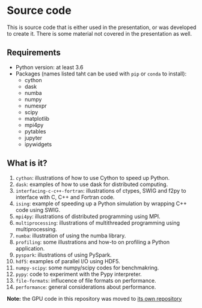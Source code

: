 # Source code

This is source code that is either used in the presentation, or was developed
to create it.  There is some material not covered in the presentation as well.


## Requirements

* Python version: at least 3.6
* Packages (names listed taht can be used with `pip` or `conda` to install):
  * cython
  * dask
  * numba
  * numpy
  * numexpr
  * scipy
  * matplotlib
  * mpi4py
  * pytables
  * jupyter
  * ipywidgets


## What is it?

1. `cython`: illustrations of how to use Cython to speed up Python.
1. `dask`: examples of how to use dask for distributed computing.
1. `interfacing-c-c++-fortran`: illustrations of ctypes, SWIG and
   f2py to interface with C, C++ and Fortran code.
1. `ising`: example of speeding up a Python simulation by wrapping
   C++ code using SWIG.
1. `mpi4py`: illustrations of distributed programming using MPI.
1. `multiprocessing`: illustrations of multithreaded programming
   using multiprocessing.
1. `numba`: illustration of using the numba library.
1. `profiling`: some illustrations and how-to on profiling a Python
   application.
1. `pyspark`: illustrations of using PySpark.
1. `hdf5`: examples of parallel I/O using HDF5.
1. `numpy-scipy`: some numpy/scipy codes for benchmakring.
1. `pypy`: code to experiment with the Pypy interpreter.
1. `file-formats`: influcence of file formats on performance.
1. `performance`: general considerations about performance.

**Note:** the GPU code in this repository was moved to
[its own repository](https://github.com/gjbex/Python-on-GPUs)
